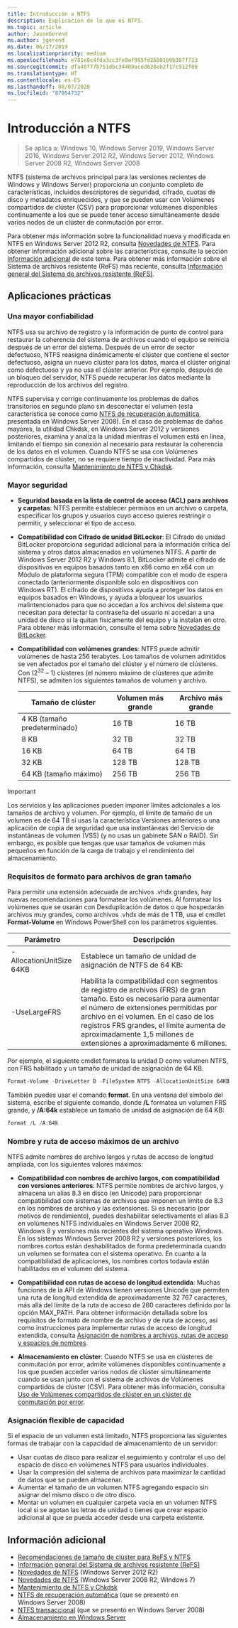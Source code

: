 ```yaml
---
title: Introducción a NTFS
description: Explicación de lo que es NTFS.
ms.topic: article
author: JasonGerend
ms.author: jgerend
ms.date: 06/17/2019
ms.localizationpriority: medium
ms.openlocfilehash: e781e8c4fda3cc3fe0af995fd26081b9b387f723
ms.sourcegitcommit: dfa48f77b751dbc34409aced628eb2f17c912f08
ms.translationtype: HT
ms.contentlocale: es-ES
ms.lasthandoff: 08/07/2020
ms.locfileid: "87954732"
---
```

# <a name="ntfs-overview"></a>Introducción a NTFS

>Se aplica a: Windows 10, Windows Server 2019, Windows Server 2016, Windows Server 2012 R2, Windows Server 2012, Windows Server 2008 R2, Windows Server 2008

NTFS (sistema de archivos principal para las versiones recientes de Windows y Windows Server) proporciona un conjunto completo de características, incluidos descriptores de seguridad, cifrado, cuotas de disco y metadatos enriquecidos, y que se pueden usar con Volúmenes compartidos de clúster (CSV) para proporcionar volúmenes disponibles continuamente a los que se puede tener acceso simultáneamente desde varios nodos de un clúster de conmutación por error.

Para obtener más información sobre la funcionalidad nueva y modificada en NTFS en Windows Server 2012 R2, consulta [Novedades de NTFS](/previous-versions/windows/it-pro/windows-server-2012-r2-and-2012/dn466520(v%3dws.11)). Para obtener información adicional sobre las características, consulte la sección [Información adicional](#additional-information) de este tema. Para obtener más información sobre el Sistema de archivos resistente (ReFS) más reciente, consulta [Información general del Sistema de archivos resistente (ReFS)](../refs/refs-overview.md).

## <a name="practical-applications"></a>Aplicaciones prácticas

### <a name="increased-reliability"></a>Una mayor confiabilidad

NTFS usa su archivo de registro y la información de punto de control para restaurar la coherencia del sistema de archivos cuando el equipo se reinicia después de un error del sistema. Después de un error de sector defectuoso, NTFS reasigna dinámicamente el clúster que contiene el sector defectuoso, asigna un nuevo clúster para los datos, marca el clúster original como defectuoso y ya no usa el clúster anterior. Por ejemplo, después de un bloqueo del servidor, NTFS puede recuperar los datos mediante la reproducción de los archivos del registro.

NTFS supervisa y corrige continuamente los problemas de daños transitorios en segundo plano sin desconectar el volumen (esta característica se conoce como [NTFS de recuperación automática](/previous-versions/windows/it-pro/windows-server-2008-r2-and-2008/cc771388(v=ws.10)), presentada en Windows Server 2008). En el caso de problemas de daños mayores, la utilidad Chkdsk, en Windows Server 2012 y versiones posteriores, examina y analiza la unidad mientras el volumen está en línea, limitando el tiempo sin conexión al necesario para restaurar la coherencia de los datos en el volumen. Cuando NTFS se usa con Volúmenes compartidos de clúster, no se requiere tiempo de inactividad. Para más información, consulta [Mantenimiento de NTFS y Chkdsk](/previous-versions/windows/it-pro/windows-server-2012-r2-and-2012/hh831536(v%3dws.11)).

### <a name="increased-security"></a>Mayor seguridad

- **Seguridad basada en la lista de control de acceso (ACL) para archivos y carpetas**: NTFS permite establecer permisos en un archivo o carpeta, especificar los grupos y usuarios cuyo acceso quieres restringir o permitir, y seleccionar el tipo de acceso.

- **Compatibilidad con Cifrado de unidad BitLocker**: El Cifrado de unidad BitLocker proporciona seguridad adicional para la información crítica del sistema y otros datos almacenados en volúmenes NTFS. A partir de Windows Server 2012 R2 y Windows 8.1, BitLocker admite el cifrado de dispositivos en equipos basados tanto en x86 como en x64 con un Módulo de plataforma segura (TPM) compatible con el modo de espera conectado (anteriormente disponible solo en dispositivos con Windows RT). El cifrado de dispositivos ayuda a proteger los datos en equipos basados en Windows, y ayuda a bloquear los usuarios malintencionados para que no accedan a los archivos del sistema que necesitan para detectar la contraseña del usuario ni accedan a una unidad de disco si la quitan físicamente del equipo y la instalan en otro. Para obtener más información, consulte el tema sobre [Novedades de BitLocker](/previous-versions/windows/it-pro/windows-server-2012-r2-and-2012/dn306081(v%3dws.11)).

- **Compatibilidad con volúmenes grandes**: NTFS puede admitir volúmenes de hasta 256 terabytes. Los tamaños de volumen admitidos se ven afectados por el tamaño del clúster y el número de clústeres. Con (2<sup>32</sup> – 1) clústeres (el número máximo de clústeres que admite NTFS), se admiten los siguientes tamaños de volumen y archivo.

  |Tamaño de clúster|Volumen más grande|Archivo más grande|
  |---|---|---|
  |4 KB (tamaño predeterminado)|16 TB|16 TB|
  |8 KB|32 TB|32 TB|
  |16 KB|64 TB|64 TB|
  |32 KB|128 TB|128 TB|
  |64 KB (tamaño máximo)|256 TB|256 TB|

>[!IMPORTANT]
>Los servicios y las aplicaciones pueden imponer límites adicionales a los tamaños de archivo y volumen. Por ejemplo, el límite de tamaño de un volumen es de 64 TB si usas la característica Versiones anteriores o una aplicación de copia de seguridad que usa instantáneas del Servicio de instantáneas de volumen (VSS) (y no usas un gabinete SAN o RAID). Sin embargo, es posible que tengas que usar tamaños de volumen más pequeños en función de la carga de trabajo y el rendimiento del almacenamiento.

### <a name="formatting-requirements-for-large-files"></a>Requisitos de formato para archivos de gran tamaño

Para permitir una extensión adecuada de archivos .vhdx grandes, hay nuevas recomendaciones para formatear los volúmenes. Al formatear los volúmenes que se usarán con Desduplicación de datos o que hospedarán archivos muy grandes, como archivos .vhdx de más de 1 TB, usa el cmdlet **Format-Volume** en Windows PowerShell con los parámetros siguientes.

|Parámetro|Descripción|
|---|---|
|-AllocationUnitSize 64KB|Establece un tamaño de unidad de asignación de NTFS de 64 KB:|
|-UseLargeFRS|Habilita la compatibilidad con segmentos de registro de archivos (FRS) de gran tamaño. Esto es necesario para aumentar el número de extensiones permitidas por archivo en el volumen. En el caso de los registros FRS grandes, el límite aumenta de aproximadamente 1,5 millones de extensiones a aproximadamente 6 millones.|

Por ejemplo, el siguiente cmdlet formatea la unidad D como volumen NTFS, con FRS habilitado y un tamaño de unidad de asignación de 64 KB.

```PowerShell
Format-Volume -DriveLetter D -FileSystem NTFS -AllocationUnitSize 64KB -UseLargeFRS
```

También puedes usar el comando **format**. En una ventana del símbolo del sistema, escribe el siguiente comando, donde **/L** formatea un volumen FRS grande, y **/A:64k** establece un tamaño de unidad de asignación de 64 KB:

```PowerShell
format /L /A:64k
```

### <a name="maximum-file-name-and-path"></a>Nombre y ruta de acceso máximos de un archivo

NTFS admite nombres de archivo largos y rutas de acceso de longitud ampliada, con los siguientes valores máximos:

- **Compatibilidad con nombres de archivo largos, con compatibilidad con versiones anteriores**: NTFS permite nombres de archivo largos, y almacena un alias 8.3 en disco (en Unicode) para proporcionar compatibilidad con sistemas de archivos que imponen un límite de 8.3 en los nombres de archivo y las extensiones. Si es necesario (por motivos de rendimiento), puedes deshabilitar selectivamente el alias 8.3 en volúmenes NTFS individuales en Windows Server 2008 R2, Windows 8 y versiones más recientes del sistema operativo Windows.
  En los sistemas Windows Server 2008 R2 y versiones posteriores, los nombres cortos están deshabilitados de forma predeterminada cuando un volumen se formatea con el sistema operativo. En cuanto a la compatibilidad de aplicaciones, los nombres cortos todavía están habilitados en el volumen del sistema.

- **Compatibilidad con rutas de acceso de longitud extendida**: Muchas funciones de la API de Windows tienen versiones Unicode que permiten una ruta de longitud extendida de aproximadamente 32 767 caracteres, más allá del límite de la ruta de acceso de 260 caracteres definido por la opción MAX\_PATH. Para obtener información detallada sobre los requisitos de formato de nombre de archivo y de ruta de acceso, así como instrucciones para implementar rutas de acceso de longitud extendida, consulta [Asignación de nombres a archivos, rutas de acceso y espacios de nombres](/windows/win32/fileio/naming-a-file).

- **Almacenamiento en clúster**: Cuando NTFS se usa en clústeres de conmutación por error, admite volúmenes disponibles continuamente a los que pueden acceder varios nodos de clúster simultáneamente cuando se usan junto con el sistema de archivos de Volúmenes compartidos de clúster (CSV). Para obtener más información, consulta [Uso de Volúmenes compartidos de clúster en un clúster de conmutación por error](../../failover-clustering/failover-cluster-csvs.md).

### <a name="flexible-allocation-of-capacity"></a>Asignación flexible de capacidad

Si el espacio de un volumen está limitado, NTFS proporciona las siguientes formas de trabajar con la capacidad de almacenamiento de un servidor:

- Usar cuotas de disco para realizar el seguimiento y controlar el uso del espacio de disco en volúmenes NTFS para usuarios individuales.
- Usar la compresión del sistema de archivos para maximizar la cantidad de datos que se pueden almacenar.
- Aumentar el tamaño de un volumen NTFS agregando espacio sin asignar del mismo disco o de otro disco.
- Montar un volumen en cualquier carpeta vacía en un volumen NTFS local si se agotan las letras de unidad o tienes que crear espacio adicional al que se pueda acceder desde una carpeta existente.

## <a name="additional-information"></a>Información adicional

- [Recomendaciones de tamaño de clúster para ReFS y NTFS](https://techcommunity.microsoft.com/t5/Storage-at-Microsoft/Cluster-size-recommendations-for-ReFS-and-NTFS/ba-p/425960)
- [Información general del Sistema de archivos resistente (ReFS)](../refs/refs-overview.md)
- [Novedades de NTFS](/previous-versions/windows/it-pro/windows-server-2012-r2-and-2012/dn466520(v%3dws.11)) (Windows Server 2012 R2)
- [Novedades de NTFS](/previous-versions/windows/it-pro/windows-server-2008-r2-and-2008/ff383236(v=ws.10)) (Windows Server 2008 R2, Windows 7)
- [Mantenimiento de NTFS y Chkdsk](/previous-versions/windows/it-pro/windows-server-2012-r2-and-2012/hh831536(v%3dws.11))
- [NTFS de recuperación automática](/previous-versions/windows/it-pro/windows-server-2008-r2-and-2008/cc771388(v=ws.10)) (que se presentó en Windows Server 2008)
- [NTFS transaccional](/previous-versions/windows/it-pro/windows-server-2008-r2-and-2008/cc730726(v%3dws.10)) (que se presentó en Windows Server 2008)
- [Almacenamiento en Windows Server](../storage.yml)
